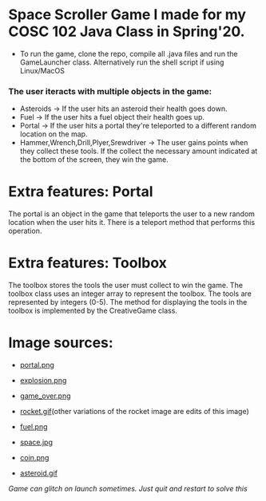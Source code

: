 # Space Scroller Game I made for my COSC 102 Java Class in Spring'20. 
- To run the game, clone the repo, compile all .java files and run the GameLauncher class. Alternatively run the shell script if using Linux/MacOS

### The user iteracts with multiple objects in the game:
- Asteroids -> If the user hits an asteroid their health goes down.
- Fuel -> If the user hits a fuel object their health goes up.
- Portal -> If the user hits a portal they're teleported to a different random location on the map.
- Hammer,Wrench,Drill,Plyer,Srewdriver -> The user gains points when they collect these tools. If the collect the necessary amount indicated at the bottom of the screen, they win the game.

# Extra features: Portal
The portal is an object in the game that teleports the user to a new random location when the user hits it. There is a teleport method that performs this operation.
# Extra features: Toolbox
The toolbox stores the tools the user must collect to win the game. The toolbox class uses an integer array to represent the toolbox. The tools are represented by integers (0-5). The method for displaying the tools in the toolbox is implemented by the CreativeGame class.

# Image sources:
- [portal.png](https://vignette.wikia.nocookie.net/kirby-bulborb/images/1/12/Blue_Portal.png/revision/latest/scale-to-width-down/340?cb=20151004085207)

- [explosion.png](https://cdn.clipart.email/111b051891c731b461b10982ae3e091c_transparent-explosion-images-free-download-png-clipart-free-_2000-1940.png)

- [game_over.png](https://www.stick-it-easy.com/wp-content/uploads/2018/01/sticker-auto-moto-humour-gameover-01-262x262.png)

- [rocket.gif](https://cdn130.picsart.com/300019132101211.png?type=webp&to=min&r=1024)(other variations of the rocket image are edits of this image)

- [fuel.png](https://gamepedia.cursecdn.com/honkaiimpact3_gamepedia_en/f/fb/Armada_Fuel.png)

- [space.jpg](https://external-preview.redd.it/Kp6avW5v3hPBFnLqyrUy95LhFv7Jd3c-0-CuYEge48k.jpg?auto=webp&s=780d9804fa1d9e287ee326b941181a30956d768b)

- [coin.png](https://opengameart.org/sites/default/files/Coin%20256x256.png)

- [asteroid.gif](https://icons.iconarchive.com/icons/goodstuff-no-nonsense/free-space/256/asteroid-2-icon.png)


*Game can glitch on launch sometimes. Just quit and restart to solve this*
